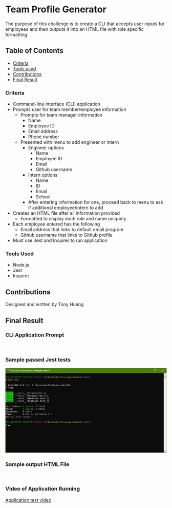 # Team Profile Generator
The purpose of this challenge is to create a CLI that accepts user inputs for employees and then outputs it into an HTML file with role specific formatting.

## Table of Contents
* [Criteria](#criteria)
* [Tools used](#tools-used)
* [Contributions](#contributons)
* [Final Result](#final-result)

### Criteria
* Command-line interface (CLI) application
* Prompts user for team member/employee information
    * Prompts for team manager information
        * Name
        * Employee ID
        * Email address
        * Phone number
    * Presented with menu to add engineer or intern
        * Engineer options
            * Name
            * Employee ID
            * Email
            * Github username
        * Intern options
            * Name
            * ID
            * Email
            * School
        * After entering information for one, proceed back to menu to ask if additional employee/intern to add
* Creates an HTML file after all information provided
    * Formatted to display each role and name uniquely
* Each employee entered has the following
    * Email address that links to default email program
    * Github username that links to Github profile
* Must use Jest and Inquirer to run application

### Tools Used
* Node.js
* Jest
* Inquirer

## Contributions
Designed and written by Tony Huang

## Final Result
### CLI Application Prompt
<img src='' alt=''/>

### Sample passed Jest tests
<img src='./assets/images/test-pass-sample.jpg' alt='Passed Jest tests'/>

### Sample output HTML File
<img src='' alt=''/>

### Video of Application Running
<a href='' target="_blank">Application test video</a>